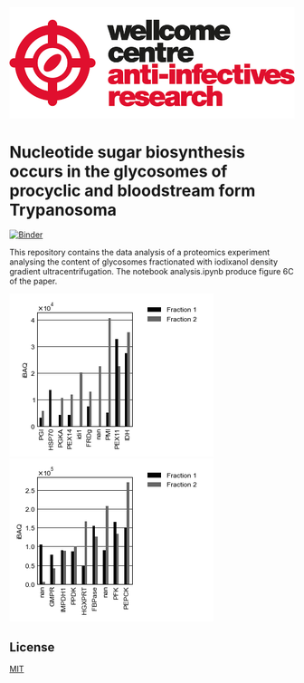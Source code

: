 ![title](static/wcar.png)
# Nucleotide sugar biosynthesis occurs in the glycosomes of procyclic and bloodstream form Trypanosoma

[![Binder](https://mybinder.org/badge_logo.svg)](https://mybinder.org/v2/gh/mtinti/nucleotide_sugar/HEAD?filepath=notebooks%2Fanalysis.ipynb)

This repository contains the data analysis of a proteomics experiment analysing the content of glycosomes fractionated with iodixanol density gradient ultracentrifugation. The notebook analysis.ipynb produce figure 6C of the paper.

![fig1](notebooks/FigX3_a.png?raw=true)
![fig1](notebooks/FigX3_b.png?raw=true)

## License
[MIT](https://choosealicense.com/licenses/mit/)